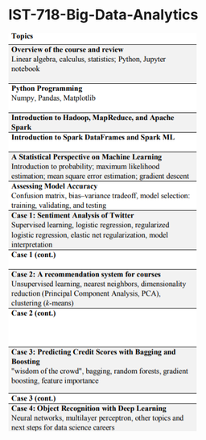 # IST-718-Big-Data-Analytics
![](https://github.com/harshdarji23/IST-718-Big-Data-Analytics/blob/master/syllabus.PNG)
